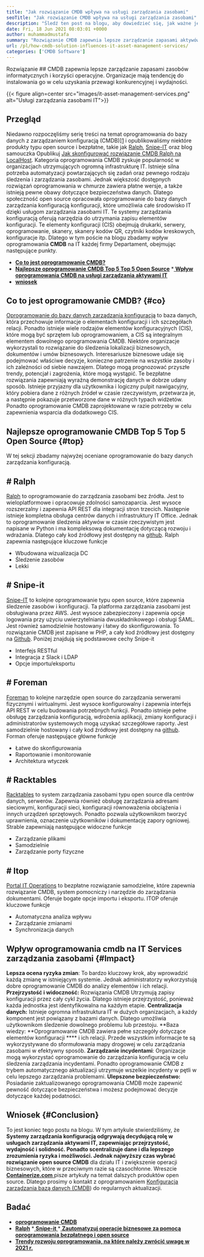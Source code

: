 ```yaml
---
title: "Jak rozwiązanie CMDB wpływa na usługi zarządzania zasobami" 
seoTitle: "Jak rozwiązanie CMDB wpływa na usługi zarządzania zasobami" 
description: "Śledź ten post na blogu, aby dowiedzieć się, jak ważne jest usługi zarządzania zasobami IT open source i bezpłatne oprogramowanie CMDB w zarządzaniu licznymi elementami konfiguracyjnymi." 
date: Fri, 18 Jun 2021 08:03:01 +0000
author: muhammadmustafa
summary: "Rozwiązanie CMDB zapewnia lepsze zarządzanie zapasami aktywów IT i korzyści operacyjne. Organizacje mają tendencję do instalowania go w celu uzyskania przewagi konkurencyjnej i wydajności." 
url: /pl/how-cmdb-solution-influences-it-asset-management-services/
categories: ['CMDB Software']
---
```


Rozwiązanie ## CMDB zapewnia lepsze zarządzanie zapasami zasobów informatycznych i korzyści operacyjne. Organizacje mają tendencję do instalowania go w celu uzyskania przewagi konkurencyjnej i wydajności.

{{< figure align=center src="images/it-asset-management-services.png" alt="Usługi zarządzania zasobami IT">}}


## **Przegląd**
Niedawno rozpoczęliśmy serię treści na temat oprogramowania do bazy danych z zarządzaniem konfiguracją (CMDB)][1] i opublikowaliśmy niektóre produkty typu open source i bezpłatne, takie jak [Ralph][2], [Snipe-IT][3] oraz blog samouczka Opublikuj [Jak skonfigurować rozwiązanie CMDB Ralph na LocalHost][4]. Kategoria oprogramowania CMDB zyskuje popularność w organizacjach utrzymujących ogromną infrastrukturę IT. Istnieje silna potrzeba automatyzacji powtarzających się zadań oraz pewnego rodzaju śledzenia i zarządzania zasobami. Jednak większość dostępnych rozwiązań oprogramowania w chmurze zawiera płatne wersje, a także istnieją pewne obawy dotyczące bezpieczeństwa danych. Dlatego społeczność open source opracowała oprogramowanie do bazy danych zarządzania konfiguracją konfiguracji, które umożliwia całe środowisko IT dzięki usługom zarządzania zasobami IT.
Te systemy zarządzania konfiguracją oferują narzędzia do utrzymania zapisu elementów konfiguracji. Te elementy konfiguracji (CIS) obejmują drukarki, serwery, oprogramowanie, skanery, skanery kodów QR, czytniki kodów kreskowych, konfiguracje itp. Dlatego w tym poście na blogu zbadamy wpływ oprogramowania  **CMDB**  na IT każdej firmy Departament, obejmując następujące punkty.
  * **[Co to jest oprogramowanie CMDB?][5]**
  * **[Najlepsze oprogramowanie CMDB Top 5 Top 5 Open Source][6]**
  *[ **Wpływ oprogramowania CMDB na usługi zarządzania aktywami IT** ][7]
  * **[wniosek][8]**

##  **Co to jest oprogramowanie CMDB?**    {#co}
[Oprogramowanie do bazy danych zarządzania konfiguracją][1] to baza danych, która przechowuje informacje o elementach konfiguracji i ich szczegółach relacji. Ponadto istnieje wiele rodzajów elementów konfiguracyjnych (CIS), które mogą być sprzętem lub oprogramowaniem, a CIS są integralnym elementem dowolnego oprogramowania CMDB. Niektóre organizacje wykorzystali to rozwiązanie do śledzenia lokalizacji biznesowych, dokumentów i umów biznesowych. Interesariusze biznesowe udaje się podejmować właściwe decyzje, konieczne patrzenie na wszystkie zasoby i ich zależności od siebie nawzajem. Dlatego mogą prognozować przyszłe trendy, potencjał i zagrożenia, które mogą wystąpić. Te bezpłatne rozwiązania zapewniają wyraźną demonstrację danych w dobrze udany sposób. Istnieje przyjazny dla użytkownika i logiczny pulpit nawigacyjny, który pobiera dane z różnych źródeł w czasie rzeczywistym, przetwarza je, a następnie pokazuje przetworzone dane w różnych typach widżetów. Ponadto oprogramowanie CMDB zaprojektowane w razie potrzeby w celu zapewnienia wsparcia dla dodatkowego CIS.

##  **Najlepsze oprogramowanie CMDB Top 5 Top 5 Open Source**    {#top}
W tej sekcji zbadamy najwyżej oceniane oprogramowanie do bazy danych zarządzania konfiguracją.

## # Ralph
[Ralph][2] to oprogramowanie do zarządzania zasobami bez źródła. Jest to wieloplatformowe i opracowuje zdolności samozaparcia. Jest wysoce rozszerzalny i zapewnia API REST dla integracji stron trzecich. Następnie istnieje kompletna obsługa centrów danych i infrastruktury IT Office. Jednak to oprogramowanie śledzenia aktywów w czasie rzeczywistym jest napisane w Python i ma kompleksową dokumentację dotyczącą rozwoju i wdrażania. Dlatego cały kod źródłowy jest dostępny na [github][9].
Ralph zapewnia następujące kluczowe funkcje
  * Wbudowana wizualizacja DC
  * Śledzenie zasobów
  * Lekki

## # Snipe-it
[Snipe-IT][3] to kolejne oprogramowanie typu open source, które zapewnia śledzenie zasobów i konfiguracji. Ta platforma zarządzania zasobami jest obsługiwana przez AWS. Jest wysoce zabezpieczony i zapewnia opcje logowania przy użyciu uwierzytelniania dwuskładnikowego i obsługi SAML. Jest również samodzielnie hostowany i łatwy do skonfigurowania. To rozwiązanie CMDB jest zapisane w PHP, a cały kod źródłowy jest dostępny na [Github][10].
Poniżej znajdują się podstawowe cechy Snipe-it
  * Interfejs RESTful
  * Integracja z Slack i LDAP
  * Opcje importu/eksportu

## # Foreman
[Foreman][11] to kolejne narzędzie open source do zarządzania serwerami fizycznymi i wirtualnymi. Jest wysoce konfigurowalny i zapewnia interfejs API REST w celu budowania potrzebnych funkcji. Ponadto istnieje pełne obsługę zarządzania konfiguracją, wdrożenia aplikacji, zmiany konfiguracji i administratorów systemowych mogą uzyskać szczegółowe raporty. Jest samodzielnie hostowany i cały kod źródłowy jest dostępny na [github][12].
Forman oferuje następujące główne funkcje
  * Łatwe do skonfigurowania
  * Raportowanie i monitorowanie
  * Architektura wtyczek

## # Racktables
[Racktables][13] to system zarządzania zasobami typu open source dla centrów danych, serwerów. Zapewnia również obsługę zarządzania adresami sieciowymi, konfiguracji sieci, konfiguracji równoważenia obciążenia i innych urządzeń sprzętowych. Ponadto pozwala użytkownikom tworzyć uprawnienia, oznaczenie użytkowników i dokumentację zapory ogniowej.
Strable zapewniają następujące widoczne funkcje
  * Zarządzanie plikami
  * Samodzielnie
  * Zarządzanie porty fizyczne

## # Itop
[Portal IT Operations][14] to bezpłatne rozwiązanie samodzielne, które zapewnia rozwiązanie CMDB, system pomocniczy i narzędzie do zarządzania dokumentami. Oferuje bogate opcje importu i eksportu.
ITOP oferuje kluczowe funkcje
  * Automatyczna analiza wpływu
  * Zarządzanie zmianami
  * Synchronizacja danych

## Wpływ oprogramowania cmdb na [][15] IT Services zarządzania zasobami   {#Impact}
**Lepsza ocena ryzyka zmian**: To bardzo kluczowy krok, aby wprowadzić każdą zmianę w istniejącym systemie. Jednak administratorzy wykorzystują dobre oprogramowanie CMDB do analizy elementów i ich relacji.
**Przejrzystość i widoczność:** Rozwiązania CMDB Utrzymują zapisy konfiguracji przez cały cykl życia. Dlatego istnieje przejrzystość, ponieważ każda jednostka jest identyfikowalna na każdym etapie.
**Centralizacja danych:** Istnieje ogromna infrastruktura IT w dużych organizacjach, a każdy komponent jest powiązany z bazami danych. Dlatego umożliwia użytkownikom śledzenie dowolnego problemu lub przestoju.
**Baza wiedzy: **Oprogramowanie CMDB zawiera pełne szczegóły dotyczące elementów konfiguracji ****  i ich relacji. Przede wszystkim informacje te są wykorzystywane do sformułowania mapy drogowej w celu zarządzania zasobami w efektywny sposób.
**Zarządzanie incydentami**: Organizacje mogą wykorzystać oprogramowanie do zarządzania konfiguracją w celu śledzenia zarządzania incydentami. Ponadto oprogramowanie CMDB z trybem automatycznego aktualizacji utrzymuje wszelkie incydenty w pętli w celu lepszego zarządzania problemami.
**Ulepszone bezpieczeństwo:** Posiadanie zaktualizowanego oprogramowania CMDB może zapewnić pewność dotyczące bezpieczeństwa i możesz podejmować decyzje dotyczące każdej podatności.

##  **Wniosek**    {#Conclusion}
To jest koniec tego postu na blogu. W tym artykule stwierdziliśmy, że **Systemy zarządzania konfiguracją  **odgrywają decydującą rolę w usługach zarządzania aktywami IT, zapewniając przejrzystość, wydajność i solidność. Ponadto scentralizuje dane i dla lepszego zrozumienia ryzyka i możliwości. Jednak najwyższy czas wybrać rozwiązanie open source**   CMDB** dla działu IT i zwiększenie operacji biznesowych, które w przeciwnym razie są czasochłonne.
Wreszcie [ **Containerize.com** ][16] pisze artykuły na temat dalszych produktów open source. Dlatego prosimy o kontakt z oprogramowaniem [][17][Konfiguracja zarządzania bazą danych (CMDB][1]) do regularnych aktualizacji.

## Badać
  * **[oprogramowanie CMDB][1]**
  * **[Ralph][2]**
  *[ **Snipe-it** ][3]
  *[ **Zautomatyzuj operacje biznesowe za pomocą oprogramowania bezpłatnego i open source** ][18]
  * **[Trendy rozwoju oprogramowania, na które należy zwrócić uwagę w 2021 r.][19]**

  
[1]: https://products.containerize.com/cmdb-software/
[2]: https://products.containerize.com/cmdb-software/ralph/
[3]: https://products.containerize.com/cmdb-software/snipe-it/
[4]: https://blog.containerize.com/cmdb-software/how-to-set-up-cmdb-solution-ralph-on-localhost/
[5]: #what
[6]: #top
[7]: #impact
[8]: #Conclusion
[9]: https://github.com/allegro/ralph
[10]: https://github.com/snipe/snipe-it
[11]: https://theforeman.org/
[12]: https://github.com/theforeman/foreman
[13]: https://www.racktables.org/
[14]: https://www.combodo.com/itop
[15]: https://blog.containerize.com/wp-admin/post.php?post=5864&action=edit#app
[16]: https://www.containerize.com/
[17]: https://products.containerize.com/single-sign-on/
[18]: https://blog.containerize.com/blogging/automate-business-operations-using-open-source-software/
[19]: https://blog.containerize.com/blockchain-platforms/software-development-trends-to-look-out-for-in-2021/

